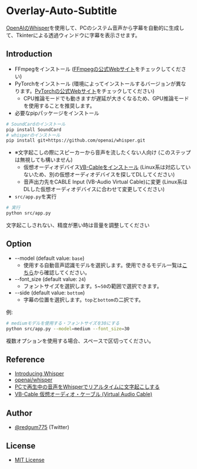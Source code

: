 # Overlay-Auto-Subtitle  
[OpenAIのWhisper](https://openai.com/blog/whisper/)を使用して、PCのシステム音声から字幕を自動的に生成して、Tkinterによる透過ウィンドウに字幕を表示させます。  

## Introduction  
- FFmpegをインストール ([FFmpegの公式Webサイト](https://www.ffmpeg.org/download.html)をチェックしてください)  
- PyTorchをインストール (環境によってインストールするバージョンが異なります。[PyTorchの公式Webサイト](https://pytorch.org/)をチェックしてください)
  - CPU推論モードでも動きますが遅延が大きくなるため、GPU推論モードを使用することを推奨します。
- 必要なpipパッケージをインストール  
```sh
# SoundCardのインストール  
pip install SoundCard  
# whisperのインストール  
pip install git+https://github.com/openai/whisper.git  
```
- ※文字起こしの際にスピーカーから音声を流したくない人向け (このステップは無視しても構いません)  
  - 仮想オーディオデバイス[VB-Cableをインストール](https://vb-audio.com/Cable/) (Linux系は対応していないため、別の仮想オーディオデバイスを探してDLしてください)    
  - 音声出力先をCABLE Input (VB-Audio Virtual Cable)に変更 (Linux系はDLした仮想オーディオデバイスに合わせて変更してください)  
- `src/app.py`を実行  
```sh
# 実行
python src/app.py  
```

文字起こしされない、精度が悪い時は音量を調整してください  

## Option  
- --model (default value: `base`)  
  - 使用する自動音声認識モデルを選択します。使用できるモデル一覧は[こちら](https://github.com/openai/whisper/blob/main/model-card.md)から確認してください。  
- --font_size (default value: `24`)  
  - フォントサイズを選択します。`5`~`50`の範囲で選択できます。  
- --side (default value: `bottom`)
  - 字幕の位置を選択します。`top`と`bottom`の二択です。  

例: 
```sh
# mediumモデルを使用する・フォントサイズを30にする
python src/app.py --model=medium --font_size=30
```
複数オプションを使用する場合、スペースで区切ってください。

## Reference  
- [Introducing Whisper](https://openai.com/blog/whisper/)
- [openai/whisper](https://github.com/openai/whisper)
- [PCで再生中の音声をWhisperでリアルタイムに文字起こしする](https://tadaoyamaoka.hatenablog.com/entry/2022/10/15/175722)  
- [VB-Cable 仮想オーディオ・ケーブル (Virtual Audio Cable)](https://kii-memo.blogspot.com/2020/09/vb-cable.html)  

## Author  
- [@redgum775](https://twitter.com/redgum775) (Twitter)  

## License  
- [MIT License](LICENSE)  